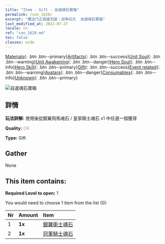```yaml
---
title: "Item - Gift - 自選魂石寶箱"
permalink: /con_1629/
excerpt: "魔法门之英雄无敌：战争纪元  自選魂石寶箱"
last_modified_at: 2021-07-27
locale: cn
ref: "con_1629.md"
toc: false
classes: wide
---
```

 [Materials](/ItemsCN/){: .btn .btn--primary}[Artifacts](/ItemsCN/Artifacts/){: .btn .btn--success}[Unit Soul](/ItemsCN/UnitSoul/){: .btn .btn--warning}[Unit Awakening](/ItemsCN/UnitAwakening/){: .btn .btn--danger}[Hero Soul](/ItemsCN/HeroSoul/){: .btn .btn--info}[Hero Skill](/ItemsCN/HeroSkill/){: .btn .btn--primary}[Gift](/ItemsCN/Gift/){: .btn .btn--success}[Event related](/ItemsCN/Events/){: .btn .btn--warning}[Avatars](/ItemsCN/Avatars/){: .btn .btn--danger}[Consumables](/ItemsCN/Consumables/){: .btn .btn--info}[Unknown](/ItemsCN/Unknown/){: .btn .btn--primary}

 ![自選魂石寶箱](/images/t/i_907245.png)

## 詳情
 **玩法詳解:** 使用後從銀翼飛馬魂石 / 皇家騎士魂石 x1 中任選一個獲得

 **Quality:** <span style="color: #DA70D6">OK</span>

 **Type:** Gift

## Gather

  None

## This item contains:

 **Required Level to open:** 1

 You would need to choose 1 item from the list (0):

  | Nr | Amount |     Item    |
  |:---|:-------|:------------|
  | 1 |  **1x** | [銀翼衛士魂石](/cn/Items/unt_292/) |  | 
  | 2 |  **1x** | [冠軍騎士魂石](/cn/Items/unt_287/) |  | 
